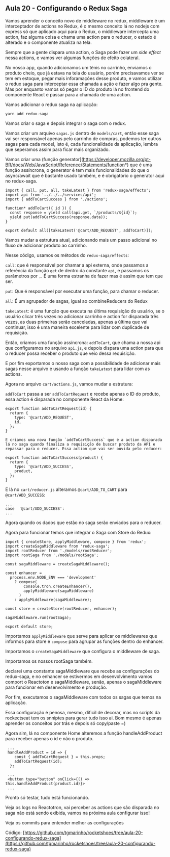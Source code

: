 ## Aula 20 - Configurando o Redux Saga

Vamos aprender o conceito novo de middleware no redux, middleware é um interceptador de actions no Redux, é o mesmo conceito lá no nodejs com express só que aplicado aqui para o Redux, o middleware intercepta uma action, faz alguma coisa e chama uma action para o reducer, o estado é alterado e o componente atualiza na tela.

Sempre que a gente dispara uma action, o Saga pode fazer um *side effect* nessa actions, e vamos ver algumas funções de efeito colateral.

No nosso app, quando adicionamos um tênis no carrinho, enviamos o produto cheio, que já estava na tela do usuário, porém precisavamos ver se tem em estoque, pegar mais inforamações desse produto, e vamos utilizar o redux saga para interceptar essa chamada a ação e fazer algo pra gente. Mas por enquanto vamos só pegar o ID do produto lá no frontend do componente React e passar para a chamada de uma action.

Vamos adicionar o redux saga na aplicação:

```
yarn add redux-saga
```

Vamos criar o saga e depois integrar o saga com o redux.

Vamos criar um arquivo `sagas.js` dentro de `models/cart`, então esse saga vai ser responsável apenas pelo carrinho de compras, podemos ter outros sagas para cada model, isto é, cada funcionalidade da aplicação, lembra que seperamos assim para ficar mais organizado.

Vamos criar uma (função generator](https://developer.mozilla.org/pt-BR/docs/Web/JavaScript/Reference/Statements/function*) que é uma função assíncrona, o generator é tem mais funcionalidades do que o async/await que é bastante usado também, e é obrigatório o generator aqui no redux-saga.

```
import { call, put, all, takeLatest } from 'redux-saga/effects';
import api from '../../../services/api';
import { addToCartSuccess } from './actions';

function* addToCart({ id }) {
  const response = yield call(api.get, `/products/${id}`);
  yield put(addToCartSuccess(response.data));
}

export default all([takeLatest('@cart/ADD_REQUEST', addToCart)]);
```

Vamos mudar a estrutura atual, adicionando mais um passo adicional no fluxo de adicionar produto ao carrinho.

Nesse código, usamos os métodos do `redux-saga/effects`:

`call`: que é responsável por chamar a api externa, onde passamos a referência da função `get` de dentro da constante `api`, e passamos os parâmetros por `,`. É uma forma estranha de fazer mas é assim que tem que ser.

`put`: Que é responsável por executar uma função, para chamar o reducer.

`all`: É um agrupador de sagas, igual ao combineReducers do Redux
 
 `takeLatest`: é uma função que executa na última requisição do usuário, se o usuário clicar três vezes no adicionar carrinho e action for disparada três vezes, as duas primeiras serão canceladas, apenas a última que vai continuar, isso é uma maneira excelente para lidar com duplicade de requisição.

Então, criamos uma função assíncrona: `addToCart`, que chama a nossa api que configuramos no arquivo `api.js`, e depois dispara uma action para que o reducer possa receber o produto que veio dessa requisição.

E por fim exportamos o nosso saga com a possibilidade de adicionar mais sagas nesse arquivo e usando a função `takeLatest` para lidar com as actions.

Agora no arquivo `cart/actions.js`, vamos mudar a estrutura:

`addToCart` passa a ser `addToCartRequest` e recebe apenas o ID do produto, essa action é disparada no componente React da Home:

```
export function addToCartRequest(id) {
  return {
    type: '@cart/ADD_REQUEST',
    id,
  };
}

E criamos uma nova função `addToCartSuccess` que é a action disparada lá no saga quando finaliza a requisição de buscar produto da API e repassar para o reducer. Essa action que vai ser ouvida pelo reducer:

export function addToCartSuccess(product) {
  return {
    type: '@cart/ADD_SUCCESS',
    product,
  };
}
```

E lá no `cart/reducer.js` alteramos `@cart/ADD_TO_CART` para `@cart/ADD_SUCCESS`:

```
...
case  '@cart/ADD_SUCCESS':
...
```

Agora quando os dados que estão no saga serão enviados para o reducer.

Agora para funcionar temos que integrar o Saga com Store do Redux:

```
import { createStore, applyMiddleware, compose } from 'redux';
import createSagaMiddleware from 'redux-saga';
import rootReducer from './models/rootReducer';
import rootSaga from './models/rootSaga';

const sagaMiddleware = createSagaMiddleware();

const enhancer =
  process.env.NODE_ENV === 'development'
    ? compose(
        console.tron.createEnhancer(),
        applyMiddleware(sagaMiddleware)
      )
    : applyMiddleware(sagaMiddleware);

const store = createStore(rootReducer, enhancer);

sagaMiddleware.run(rootSaga);

export default store;
```

Importamos `applyMiddleware` que serve para aplicar os middlewares que informos para store e `compose` para agrupar as funções dentro do enhancer.

Importamos o `createSagaMiddleware` que configura o middleware de saga.

Importamos os nossos rootSaga também.

declarei uma constante sagaMiddleware que recebe as configurações do redux-saga, e no enhancer se estivermos em desenvolvimento vamos comport o Reactoton e sagaMiddleware, senão, apenas o sagaMiddleware para funcionar em desenvolvimento e produção.

Por fim, executamos o sagaMiddleware com todos os sagas que temos na aplicação.

Essa configuração é penosa, mesmo, díficil de decorar, mas no scripts da rockectseat tem os snniptes para gerar tudo isso ai. Bom mesmo é apenas aprender os conceitos por trás e depois só copy/paste =)

Agora sim, lá no componente Home alteremos a função handleAddProduct para receber apenas o id e não o produto.

```
 ...
 handleAddProduct = id => {
    const { addToCartRequest } = this.props;
    addToCartRequest(id);
  };
  
 ...
 <button type="button" onClick={() => this.handleAddProduct(product.id)}>
 ...
```
 
Pronto só testar, tudo está funcionando.

Veja os logs no Reactotron, vai perceber as actions que são disparada no saga não está sendo exibida, vamos na próxima aula configurar isso!

Veja os commits para entender melhor as configurações

Código: [https://github.com/tgmarinho/rocketshoes/tree/aula-20-configurando-redux-saga](https://github.com/tgmarinho/rocketshoes/tree/aula-20-configurando-redux-saga)